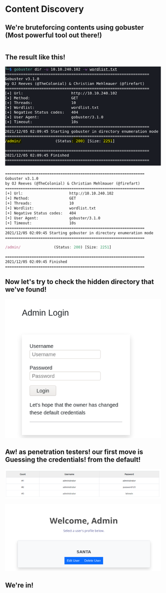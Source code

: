 # Content Discovery

## We're bruteforcing contents using gobuster (Most powerful tool out there!)

```gobuster dir -u 10.10.240.102 -w wordlist.txt   
```

## The result like this!
![****](/Advent%20of%20Cyber%203/Screenshots/Task3/gobuster.PNG)
```
===============================================================
Gobuster v3.1.0
by OJ Reeves (@TheColonial) & Christian Mehlmauer (@firefart)
===============================================================
[+] Url:                     http://10.10.240.102
[+] Method:                  GET
[+] Threads:                 10
[+] Wordlist:                wordlist.txt
[+] Negative Status codes:   404
[+] User Agent:              gobuster/3.1.0
[+] Timeout:                 10s
===============================================================
2021/12/05 02:09:45 Starting gobuster in directory enumeration mode
===============================================================
```
```js
/admin/               (Status: 200) [Size: 2251]
```
```                                                
===============================================================
2021/12/05 02:09:45 Finished
===============================================================
```

## Now let's try to check the hidden directory that we've found!


![****](/Advent%20of%20Cyber%203/Screenshots/Task3/login.PNG)

## Aw! as penetration testers! our first move is Guessing the credentials! from the default!

![****](/Advent%20of%20Cyber%203/Screenshots/Task3/default.PNG)


![****](/Advent%20of%20Cyber%203/Screenshots/Task3/in.PNG)

## We're in!